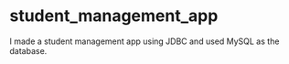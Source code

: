 # student_management_app
I made a student management app using JDBC and used MySQL as the database.
